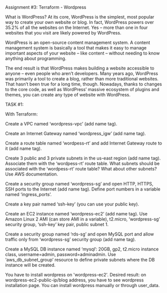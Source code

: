Assignment #3: Terraform - Wordpress

What is WordPress? At its core, WordPress is the simplest, most popular way to create your own website or blog. In fact, WordPress powers over 35.2% of all the websites on the Internet. Yes – more than one in four websites that you visit are likely powered by WordPress.

WordPress is an open-source content management system. A content management system is basically a tool that makes it easy to manage important aspects of your website – like content – without needing to know anything about programming.

The end result is that WordPress makes building a website accessible to anyone – even people who aren’t developers. Many years ago, WordPress was primarily a tool to create a blog, rather than more traditional websites. That hasn’t been true for a long time, though. Nowadays, thanks to changes to the core code, as well as WordPress’ massive ecosystem of plugins and themes, you can create any type of website with WordPress.

 

TASK #1:

With Terraform:

Create a VPC named ‘wordpress-vpc’ (add name tag).

Create an Internet Gateway named ‘wordpress_igw’ (add name tag).

Create a route table named ‘wordpess-rt’ and add Internet Gateway route to it (add name tag).

Create 3 public and 3 private subnets in the us-east region (add name tag). Associate them with the ‘wordpess-rt’ route table. What subnets should be associated with the ‘wordpess-rt’ route table? What about other subnets? Use AWS documentation.

Create a security group named ‘wordpress-sg’ and open HTTP, HTTPS, SSH ports to the Internet (add name tag). Define port numbers in a variable named ‘ingress_ports’.

Create a key pair named ‘ssh-key’ (you can use your public key).

Create an EC2 instance named ‘wordpress-ec2’ (add name tag). Use Amazon Linux 2 AMI (can store AMI in a variable), t2.micro, ‘wordpress-sg’ security group, ‘ssh-key’ key pair, public subnet 1.

Create a security group named ‘rds-sg’ and open MySQL port and allow traffic only from ‘wordpress-sg’ security group (add name tag).

Create a MySQL DB instance named ‘mysql’: 20GB, gp2, t2.micro instance class, username=admin, password=adminadmin. Use ‘aws_db_subnet_group’ resource to define private subnets where the DB instance will be created.

 

You have to install wordpress on 'wordpress-ec2'. Desired result: on wordpress-ec2-public-ip/blog address, you have to see wordpress installation page. You can install wordpress manually or through user_data. 